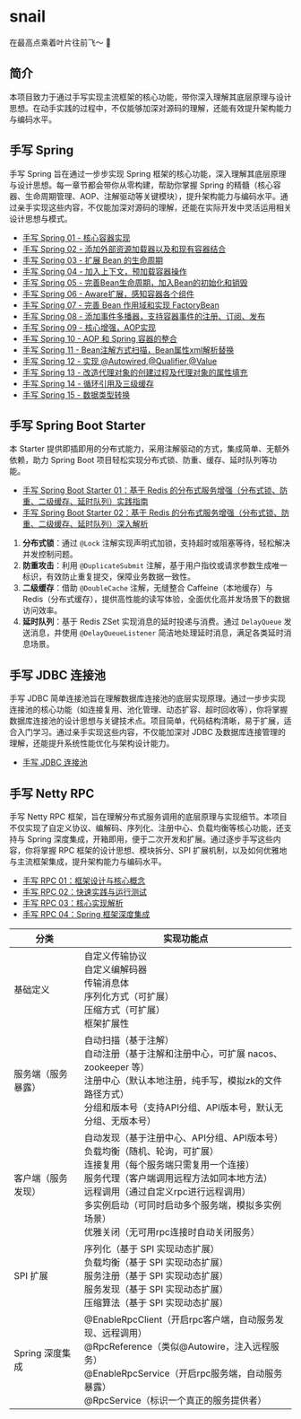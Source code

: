 # snail

在最高点乘着叶片往前飞～ 🐌

## 简介

本项目致力于通过手写实现主流框架的核心功能，带你深入理解其底层原理与设计思想。在动手实践的过程中，不仅能够加深对源码的理解，还能有效提升架构能力与编码水平。

## 手写 Spring

手写 Spring 旨在通过一步步实现 Spring 框架的核心功能，深入理解其底层原理与设计思想。每一章节都会带你从零构建，帮助你掌握 Spring 的精髓（核心容器、生命周期管理、AOP、注解驱动等关键模块），提升架构能力与编码水平。通过亲手实现这些内容，不仅能加深对源码的理解，还能在实际开发中灵活运用相关设计思想与模式。

- [手写 Spring 01 - 核心容器实现](https://zpj80231.github.io/znote/views/source/code/spring/spring-source-01.html)
- [手写 Spring 02 - 添加外部资源加载器以及和现有容器结合](https://zpj80231.github.io/znote/views/source/code/spring/spring-source-02.html)
- [手写 Spring 03 - 扩展 Bean 的生命周期](https://zpj80231.github.io/znote/views/source/code/spring/spring-source-03.html)
- [手写 Spring 04 - 加入上下文，预加载容器操作](https://zpj80231.github.io/znote/views/source/code/spring/spring-source-04.html)
- [手写 Spring 05 - 完善Bean生命周期，加入Bean的初始化和销毁](https://zpj80231.github.io/znote/views/source/code/spring/spring-source-05.html)
- [手写 Spring 06 - Aware扩展，感知容器各个组件](https://zpj80231.github.io/znote/views/source/code/spring/spring-source-06.html)
- [手写 Spring 07 - 完善 Bean 作用域和实现 FactoryBean](https://zpj80231.github.io/znote/views/source/code/spring/spring-source-07.html)
- [手写 Spring 08 - 添加事件多播器，支持容器事件的注册、订阅、发布](https://zpj80231.github.io/znote/views/source/code/spring/spring-source-08.html)
- [手写 Spring 09 - 核心增强，AOP实现](https://zpj80231.github.io/znote/views/source/code/spring/spring-source-09.html)
- [手写 Spring 10 - AOP 和 Spring 容器的整合](https://zpj80231.github.io/znote/views/source/code/spring/spring-source-10.html)
- [手写 Spring 11 - Bean注解方式扫描，Bean属性xml解析替换](https://zpj80231.github.io/znote/views/source/code/spring/spring-source-11.html)
- [手写 Spring 12 - 实现 @Autowired,@Qualifier,@Value](https://zpj80231.github.io/znote/views/source/code/spring/spring-source-12.html)
- [手写 Spring 13 - 改造代理对象的创建过程及代理对象的属性填充](https://zpj80231.github.io/znote/views/source/code/spring/spring-source-13.html)
- [手写 Spring 14 - 循环引用及三级缓存](https://zpj80231.github.io/znote/views/source/code/spring/spring-source-14.html)
- [手写 Spring 15 - 数据类型转换](https://zpj80231.github.io/znote/views/source/code/spring/spring-source-15.html)

## 手写 Spring Boot Starter

本 Starter 提供即插即用的分布式能力，采用注解驱动的方式，集成简单、无额外依赖，助力 Spring Boot 项目轻松实现分布式锁、防重、缓存、延时队列等功能。

- [手写 Spring Boot Starter 01：基于 Redis 的分布式服务增强（分布式锁、防重、二级缓存、延时队列）实践指南](https://zpj80231.github.io/znote/views/source/code/starter/spring-boot-starter-redis-01.html)
- [手写 Spring Boot Starter 02：基于 Redis 的分布式服务增强（分布式锁、防重、二级缓存、延时队列）深入解析](https://zpj80231.github.io/znote/views/source/code/starter/spring-boot-starter-redis-02.html)

1.  **分布式锁**：通过 `@Lock` 注解实现声明式加锁，支持超时或阻塞等待，轻松解决并发控制问题。
2.  **防重攻击**：利用 `@DuplicateSubmit` 注解，基于用户指纹或请求参数生成唯一标识，有效防止重复提交，保障业务数据一致性。
3.  **二级缓存**：借助 `@DoubleCache` 注解，无缝整合 Caffeine（本地缓存）与 Redis（分布式缓存），提供高性能的读写体验，全面优化高并发场景下的数据访问效率。
4.  **延时队列**：基于 Redis ZSet 实现消息的延时投递与消费。通过 `DelayQueue` 发送消息，并使用 `@DelayQueueListener` 简洁地处理延时消息，满足各类延时消息场景。

## 手写 JDBC 连接池

手写 JDBC 简单连接池旨在理解数据库连接池的底层实现原理。通过一步步实现连接池的核心功能（如连接复用、池化管理、动态扩容、超时回收等），你将掌握数据库连接池的设计思想与关键技术点。项目简单，代码结构清晰，易于扩展，适合入门学习。通过亲手实现这些内容，不仅能加深对 JDBC 及数据库连接管理的理解，还能提升系统性能优化与架构设计能力。

- [手写 JDBC 连接池](https://zpj80231.github.io/znote/views/source/code/jdbc/jdbc-pool-source-01.html)

## 手写 Netty RPC

手写 Netty RPC 框架，旨在理解分布式服务调用的底层原理与实现细节。本项目不仅实现了自定义协议、编解码、序列化、注册中心、负载均衡等核心功能，还支持与 Spring 深度集成，开箱即用，便于二次开发和扩展。通过逐步手写这些内容，你将掌握 RPC 框架的设计思想、模块拆分、SPI 扩展机制，以及如何优雅地与主流框架集成，提升架构能力与编码水平。

- [手写 RPC 01：框架设计与核心概念](https://zpj80231.github.io/znote/views/source/code/rpc/rpc-source-01.html)
- [手写 RPC 02：快速实践与运行测试](https://zpj80231.github.io/znote/views/source/code/rpc/rpc-source-02.html)
- [手写 RPC 03：核心实现解析](https://zpj80231.github.io/znote/views/source/code/rpc/rpc-source-03.html)
- [手写 RPC 04：Spring 框架深度集成](https://zpj80231.github.io/znote/views/source/code/rpc/rpc-source-04.html)

| 分类 | 实现功能点 |
|---|---|
| 基础定义 | 自定义传输协议<br>自定义编解码器<br>传输消息体<br>序列化方式（可扩展）<br>压缩方式（可扩展）<br>框架扩展性 |
| 服务端（服务暴露） | 自动扫描（基于注解）<br>自动注册（基于注解和注册中心，可扩展 nacos、zookeeper 等）<br>注册中心（默认本地注册，纯手写，模拟zk的文件路径方式）<br>分组和版本号（支持API分组、API版本号，默认无分组、无版本号） |
| 客户端（服务发现） | 自动发现（基于注册中心、API分组、API版本号）<br>负载均衡（随机、轮询，可扩展）<br>连接复用（每个服务端只需复用一个连接）<br>服务代理（客户端调用远程方法如同本地方法）<br>远程调用（通过自定义rpc进行远程调用）<br>多实例启动（可同时启动多个服务端，模拟多实例场景）<br>优雅关闭（无可用rpc连接时自动关闭服务） |
| SPI 扩展 | 序列化（基于 SPI 实现动态扩展）<br>负载均衡（基于 SPI 实现动态扩展）<br>服务注册（基于 SPI 实现动态扩展）<br>服务发现（基于 SPI 实现动态扩展）<br>压缩算法（基于 SPI 实现动态扩展） |
| Spring 深度集成 | @EnableRpcClient（开启rpc客户端，自动服务发现、远程调用）<br>@RpcReference（类似@Autowire，注入远程服务）<br>@EnableRpcService（开启rpc服务端，自动服务暴露）<br>@RpcService（标识一个真正的服务提供者） |
